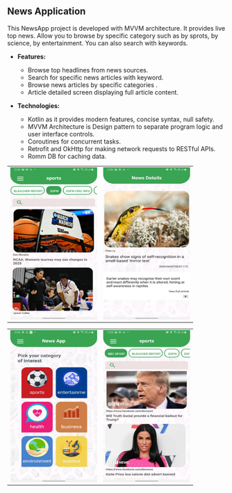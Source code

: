 ## News Application
This NewsApp project is developed with MVVM architecture. It provides live top news. Allow you to browse by specific category such as by sprots, by science, by entertainment. You can also search with keywords.

* **Features:**
     * Browse top headlines from news sources.
     * Search for specific news articles with keyword. 
     * Browse news articles by specific categories .
     * Article detailed screen displaying full article content.
       
* **Technologies:**
     * Kotlin as it provides modern features, concise syntax, null safety.
     * MVVM Architecture is Design pattern to separate program logic and user interface controls.
     * Coroutines for concurrent tasks.
     * Retrofit and OkHttp for making network requests to RESTful APIs.
     * Romm DB for caching data.
       

<table>
  <tr>
    <td><img src="IMG-20240404-WA0003.jpg" alt="Image 1" width="200" height="350"></td>
    <td><img src="IMG-20240404-WA0007.jpg" alt="Image 2" width="200" height="350"></td>
  </tr>
</table>
<table>
  <tr>
    <td><img src="IMG-20240404-WA0011.jpg" alt="Image 1" width="200" height="350"></td>
    <td><img src="IMG-20240404-WA0004.jpg" alt="Image 2" width="200" height="350"></td>
  </tr>
</table>
